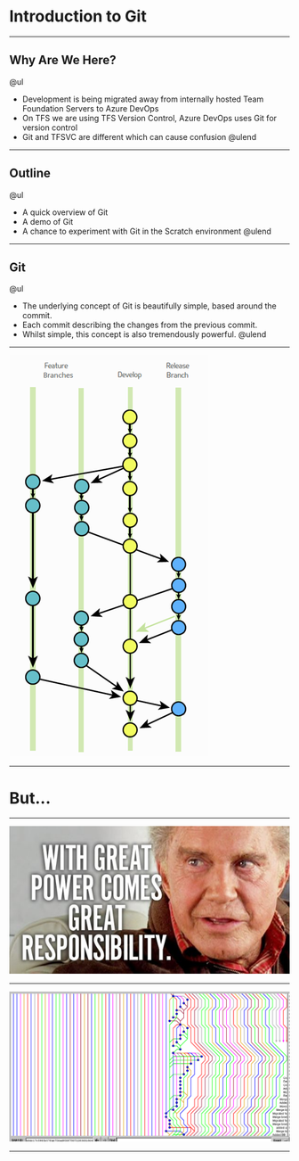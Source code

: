 # Introduction to Git

---

## Why Are We Here?

@ul
- Development is being migrated away from internally hosted Team Foundation Servers to Azure DevOps
- On TFS we are using TFS Version Control, Azure DevOps uses Git for version control
- Git and TFSVC are different which can cause confusion
@ulend

---

## Outline

@ul
- A quick overview of Git
- A demo of Git
- A chance to experiment with Git in the Scratch environment
@ulend

---

## Git

@ul
- The underlying concept of Git is beautifully simple, based around the commit. 
- Each commit describing the changes from the previous commit.
- Whilst simple, this concept is also tremendously powerful.
@ulend

---

![Branch](assets/gitflow.png)

---

# But...

---

![GreatPower](assets/greatpower.jpg)

---

![Spaghetti](assets/branchspaghetti.gif)

---
